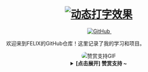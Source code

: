 <h1 align="center">
  <a href="https://feli.dpdns.org/">
    <img src="https://readme-typing-svg.herokuapp.com?color=%2336BCF7&lines=FELIX的个人主页;欢迎来到我的GitHub!" alt="动态打字效果">
  </a>
</h1>

<div align="center">
  <a href="https://feli.dpdns.org/"alt="个人主页">
  </a>&emsp;
  <a href="https://github.com/flxteam">
    <img src="https://npm.elemecdn.com/anzhiyu-blog@2.1.5/img/badge/Source-Github.svg" alt="GitHub">
  </a>&emsp;
</div> 

欢迎来到FELIX的GitHub仓库！这里记录了我的学习和项目。

<div align="center">
  <img style="border-radius: 20px; max-width: 80%;" src="https://user-images.githubusercontent.com/74038190/225813708-98b745f2-7d22-48cf-9150-083f1b00d6c9.gif" alt="赞赏支持GIF"/>
  <br>
  <details><summary><strong> [点击展开] 赞赏支持 ~</strong></summary>
*我非常感谢您的赞赏和支持，它们将极大地激励我继续创新，持续产生有价值的工作。<a href="https://feli.dpdns.org/donate" alt="赞赏支持"></a>*